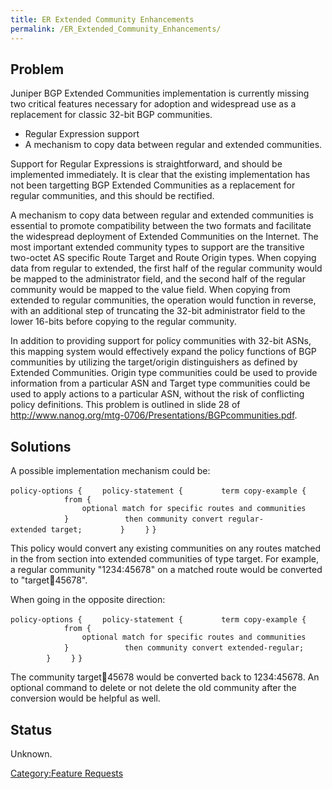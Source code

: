 ```yaml
---
title: ER Extended Community Enhancements
permalink: /ER_Extended_Community_Enhancements/
---
```


Problem
-------

Juniper BGP Extended Communities implementation is currently missing two critical features necessary for adoption and widespread use as a replacement for classic 32-bit BGP communities.

-   Regular Expression support
-   A mechanism to copy data between regular and extended communities.

Support for Regular Expressions is straightforward, and should be implemented immediately. It is clear that the existing implementation has not been targetting BGP Extended Communities as a replacement for regular communities, and this should be rectified.

A mechanism to copy data between regular and extended communities is essential to promote compatibility between the two formats and facilitate the widespread deployment of Extended Communities on the Internet. The most important extended community types to support are the transitive two-octet AS specific Route Target and Route Origin types. When copying data from regular to extended, the first half of the regular community would be mapped to the administrator field, and the second half of the regular community would be mapped to the value field. When copying from extended to regular communities, the operation would function in reverse, with an additional step of truncating the 32-bit administrator field to the lower 16-bits before copying to the regular community.

In addition to providing support for policy communities with 32-bit ASNs, this mapping system would effectively expand the policy functions of BGP communities by utilizing the target/origin distinguishers as defined by Extended Communities. Origin type communities could be used to provide information from a particular ASN and Target type communities could be used to apply actions to a particular ASN, without the risk of conflicting policy definitions. This problem is outlined in slide 28 of <http://www.nanog.org/mtg-0706/Presentations/BGPcommunities.pdf>.

Solutions
---------

A possible implementation mechanism could be:

`policy-options {`
`    policy-statement {`
`        term copy-example {`
`            from {`
`                optional match for specific routes and communities`
`            }`
`            then community convert regular-extended target;`
`        }`
`    }`
`}`

This policy would convert any existing communities on any routes matched in the from section into extended communities of type target. For example, a regular community "1234:45678" on a matched route would be converted to "target:1234:45678".

When going in the opposite direction:

`policy-options {`
`    policy-statement {`
`        term copy-example {`
`            from {`
`                optional match for specific routes and communities`
`            }`
`            then community convert extended-regular;`
`        }`
`    }`
`}`

The community target:1234:45678 would be converted back to 1234:45678. An optional command to delete or not delete the old community after the conversion would be helpful as well.

Status
------

Unknown.

[Category:Feature Requests](/Category:Feature_Requests "wikilink")